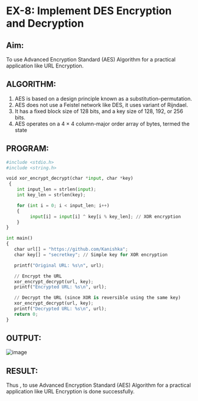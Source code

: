 # EX-8: Implement DES Encryption and Decryption

## Aim:
  To use Advanced Encryption Standard (AES) Algorithm for a practical application like URL Encryption.

## ALGORITHM: 
  1. AES is based on a design principle known as a substitution–permutation. 
  2. AES does not use a Feistel network like DES, it uses variant of Rijndael. 
  3. It has a fixed block size of 128 bits, and a key size of 128, 192, or 256 bits. 
  4. AES operates on a 4 × 4 column-major order array of bytes, termed the state

## PROGRAM: 
```py
#include <stdio.h>
#include <string.h>

void xor_encrypt_decrypt(char *input, char *key)
 {
    int input_len = strlen(input);
    int key_len = strlen(key);

    for (int i = 0; i < input_len; i++)
    {
         input[i] = input[i] ^ key[i % key_len]; // XOR encryption
    }
}

int main()
{
   char url[] = "https://github.com/Kanishka";
   char key[] = "secretkey"; // Simple key for XOR encryption

   printf("Original URL: %s\n", url);

   // Encrypt the URL
   xor_encrypt_decrypt(url, key);
   printf("Encrypted URL: %s\n", url);

   // Decrypt the URL (since XOR is reversible using the same key)
   xor_encrypt_decrypt(url, key);
   printf("Decrypted URL: %s\n", url);
   return 0;
}

```
## OUTPUT:
![image](https://github.com/user-attachments/assets/2a55c301-fdc9-43b4-af5a-7a550f29c152)



## RESULT: 
Thus , to use Advanced Encryption Standard (AES) Algorithm for a practical application like URL Encryption is done successfully.
